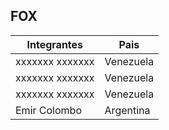 ## FOX

| Integrantes | Pais |
| ----- | ----- |
| xxxxxxx xxxxxxx | Venezuela |
| xxxxxxx xxxxxxx | Venezuela |
| xxxxxxx xxxxxxx | Venezuela |
| Emir Colombo | Argentina |
